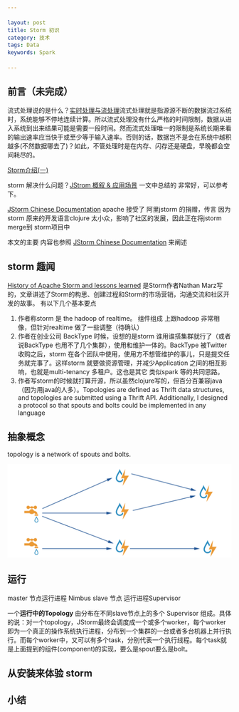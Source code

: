 ```yaml
---

layout: post
title: Storm 初识
category: 技术
tags: Data
keywords: Spark

---
```


## 前言（未完成）

流式处理说的是什么？[实时处理与流处理](https://blog.csdn.net/dc_726/article/details/41143225)流式处理就是指源源不断的数据流过系统时，系统能够不停地连续计算。所以流式处理没有什么严格的时间限制，数据从进入系统到出来结果可能是需要一段时间。然而流式处理唯一的限制是系统长期来看的输出速率应当快于或至少等于输入速率。否则的话，数据岂不是会在系统中越积越多(不然数据哪去了)？如此，不管处理时是在内存、闪存还是硬盘，早晚都会空间耗尽的。


[Storm介绍(一)](http://www.cnblogs.com/Jack47/p/storm_intro-1.html)

storm 解决什么问题？[JStrom 概叙 & 应用场景](https://github.com/alibaba/jstorm/wiki/%E6%A6%82%E5%8F%99-&-%E5%BA%94%E7%94%A8%E5%9C%BA%E6%99%AF) 一文中总结的 非常好，可以参考下。

[JStorm Chinese Documentation](https://github.com/alibaba/jstorm/wiki/JStorm-Chinese-Documentation) apache 接受了 阿里jstorm 的捐赠，传言 因为storm 原来的开发语言clojure 太小众，影响了社区的发展，因此正在将jstorm merge到 storm项目中

本文的主要 内容也参照 [JStorm Chinese Documentation](https://github.com/alibaba/jstorm/wiki/JStorm-Chinese-Documentation) 来阐述

## storm 趣闻

[History of Apache Storm and lessons learned](http://nathanmarz.com/blog/history-of-apache-storm-and-lessons-learned.html) 是Storm作者Nathan Marz写的，文章讲述了Storm的构思、创建过程和Storm的市场营销，沟通交流和社区开发的故事。 有以下几个基本要点

1. 作者称storm 是 the hadoop of realtime。 组件组成 上跟hadoop 非常相像，但针对realtime 做了一些调整（待确认）
2. 作者在创业公司 BackType 时候，设想的是storm 谁用谁搭集群就行了（或者说BackType 也用不了几个集群），使用和维护一体的。BackType 被Twitter 收购之后，storm 在各个团队中使用，使用方不想管维护的事儿，只是提交任务就完事了。这样storm 就要做资源管理，并减少Application 之间的相互影响，也就是multi-tenancy 多租户。这也是其它 类似spark 等的共同思路。
3. 作者写storm的时候就打算开源，所以虽然clojure写的，但百分百兼容java（因为用java的人多）。Topologies are defined as Thrift data structures, and topologies are submitted using a Thrift API. Additionally, I designed a protocol so that spouts and bolts could be implemented in any language


## 抽象概念

topology is a network of spouts and bolts. 

![](/public/upload/data/storm_topology.png)

## 运行

master 节点运行进程 Nimbus
slave 节点 运行进程Supervisor

一个**运行中的Topology** 由分布在不同slave节点上的多个 Supervisor 组成。具体的说：对一个topology，JStorm最终会调度成一个或多个worker，每个worker即为一个真正的操作系统执行进程，分布到一个集群的一台或者多台机器上并行执行。而每个worker中，又可以有多个task，分别代表一个执行线程。每个task就是上面提到的组件(component)的实现，要么是spout要么是bolt。

## 从安装来体验 storm



## 小结

